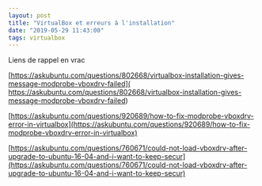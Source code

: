 ```yaml
---
layout: post
title: "VirtualBox et erreurs à l'installation"
date: "2019-05-29 11:43:00"
tags: virtualbox
---
```

Liens de rappel en vrac 

[https://askubuntu.com/questions/802668/virtualbox-installation-gives-message-modprobe-vboxdrv-failed]( https://askubuntu.com/questions/802668/virtualbox-installation-gives-message-modprobe-vboxdrv-failed)

[https://askubuntu.com/questions/920689/how-to-fix-modprobe-vboxdrv-error-in-virtualbox](https://askubuntu.com/questions/920689/how-to-fix-modprobe-vboxdrv-error-in-virtualbox)

[https://askubuntu.com/questions/760671/could-not-load-vboxdrv-after-upgrade-to-ubuntu-16-04-and-i-want-to-keep-secur](https://askubuntu.com/questions/760671/could-not-load-vboxdrv-after-upgrade-to-ubuntu-16-04-and-i-want-to-keep-secur)
